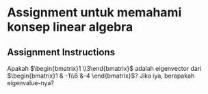 # Assignment untuk memahami konsep linear algebra

## Assignment Instructions

Apakah $\begin{bmatrix}1 \\3\end{bmatrix}$ adalah eigenvector dari $\begin{bmatrix}1 & -1\\6 &-4 \end{bmatrix}$? Jika iya, berapakah eigenvalue-nya?
